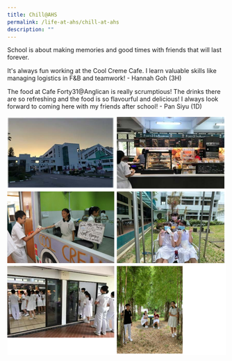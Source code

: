 ```yaml
---
title: Chill@AHS
permalink: /life-at-ahs/chill-at-ahs
description: ""
---
```

School is about making memories and good times with friends that will last forever.

It's always fun working at the Cool Creme Cafe. I learn valuable skills like managing logistics in F&B and teamwork! - Hannah Goh (3H)

The food at Cafe Forty31@Anglican is really scrumptious! The drinks there are so refreshing and the food is so flavourful and delicious! I always look forward to coming here with my friends after school!  - Pan Siyu (1D)

![](/images/chill.png)